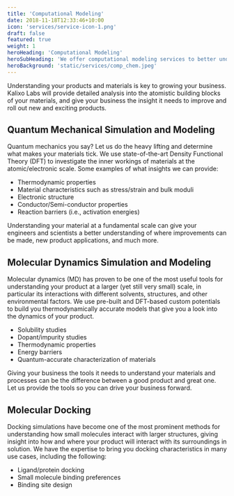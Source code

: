 ```yaml
---
title: 'Computational Modeling'
date: 2018-11-18T12:33:46+10:00
icon: 'services/service-icon-1.png'
draft: false
featured: true
weight: 1
heroHeading: 'Computational Modeling'
heroSubHeading: 'We offer computational modeling services to better understand your materials'
heroBackground: 'static/services/comp_chem.jpeg'
---
```


Understanding your products and materials is key to growing your business. Kalixo Labs will provide detailed analysis into the atomistic building blocks of your materials, and give your business the insight it needs to improve and roll out new and exciting products.


## Quantum Mechanical Simulation and Modeling

Quantum mechanics you say? Let us do the heavy lifting and determine what makes your materials tick. We use state-of-the-art Density Functional Theory (DFT) to investigate the inner workings of materials at the atomic/electronic scale. Some examples of what insights we can provide:

- Thermodynamic properties
- Material characteristics such as stress/strain and bulk moduli
- Electronic structure 
- Conductor/Semi-conductor properties
- Reaction barriers (i.e., activation energies)

Understanding your material at a fundamental scale can give your engineers and scientists a better understanding of where improvements can be made, new product applications, and much more.

## Molecular Dynamics Simulation and Modeling

Molecular dynamics (MD) has proven to be one of the most useful tools for understanding your product at a larger (yet still very small) scale, in particular its interactions with different solvents, structures, and other environmental factors. We use pre-built and DFT-based custom potentials to build you thermodynamically accurate models that give you a look into the dynamics of your product.

- Solubility studies
- Dopant/impurity studies
- Thermodynamic properties
- Energy barriers
- Quantum-accurate characterization of materials

Giving your business the tools it needs to understand your materials and processes can be the difference between a good product and great one. Let us provide the tools so you can drive your business forward.

## Molecular Docking

Docking simulations have become one of the most prominent methods for understanding how small molecules interact with larger structures, giving insight into how and where your product will interact with its surroundings in solution. We have the expertise to bring you docking characteristics in many use cases, including the following:

- Ligand/protein docking
- Small molecule binding preferences
- Binding site design
